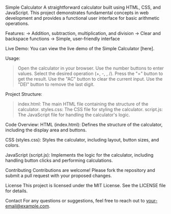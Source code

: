 Simple Calculator
A straightforward calculator built using HTML, CSS, and JavaScript. This project demonstrates fundamental concepts in web development and provides a functional user interface for basic arithmetic operations.

Features:
-> Addition, subtraction, multiplication, and division
-> Clear and backspace functions
-> Simple, user-friendly interface

Live Demo:
You can view the live demo of the Simple Calculator [here].

Usage:
> Open the calculator in your browser.
> Use the number buttons to enter values.
> Select the desired operation (+, -, , /).
> Press the "=" button to get the result.
> Use the "AC" button to clear the current input.
> Use the "DEl" button to remove the last digit.

Project Structure:
> index.html: The main HTML file containing the structure of the calculator.
> styles.css: The CSS file for styling the calculator.
> script.js: The JavaScript file for handling the calculator's logic.

Code Overview:
HTML (index.html):
Defines the structure of the calculator, including the display area and buttons.

CSS (styles.css):
Styles the calculator, including layout, button sizes, and colors.

JavaScript (script.js):
Implements the logic for the calculator, including handling button clicks and performing calculations.

Contributing
Contributions are welcome! Please fork the repository and submit a pull request with your proposed changes.

License
This project is licensed under the MIT License. See the LICENSE file for details.

Contact
For any questions or suggestions, feel free to reach out to your-email@example.com.

